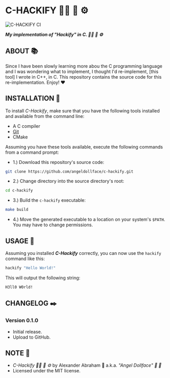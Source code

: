 # C-HACKIFY :woman_technologist: :ribbon: :gear:

![C-HACKIFY CI](https://github.com/angeldollface/c-hackify/actions/workflows/clang.yml/badge.svg)

***My implementation of "Hackify" in C. :woman_technologist: :ribbon: :gear:***

## ABOUT :books:

Since I have been slowly learning more abou the C programming language and I was wondering what to implement, 
I thought I'd re-implement, [this tool] I wrote in C++, in C. This repository contains the source code for this re-implementation. Enjoy! :heart:

## INSTALLATION :hammer:

To install *C-Hackify*, make sure that you have the following tools installed and available from the command line:

- A C compiler
- [Git](https://git-scm.org)
- CMake

Assuming you have these tools available, execute the following commands from a command prompt:

- 1.) Download this repository's source code:

```bash
git clone https://github.com/angeldollface/c-hackify.git
```

- 2.) Change directory into the source directory's root:

```bash
cd c-hackify
```

- 3.) Build the `c-hackify` executable:

```bash
make build
```

- 4.) Move the generated executable to a location on your system's `$PATH`. You may have to change permissions.

## USAGE :hammer:

Assuming you installed ***C-Hackify*** correctly, you can now use the `hackify` command like this:

```bash
hackify "Hello World!"
```

This will output the following string:

```text
H3ll0 W0rld!
```

## CHANGELOG :black_nib:

### Version 0.1.0

- Initial release.
- Upload to GitHub.

## NOTE :scroll:

- *C-Hackify :woman_technologist: :ribbon: :gear:* by Alexander Abraham :black_heart: a.k.a. *"Angel Dollface" :dolls: :ribbon:*
- Licensed under the MIT license.
